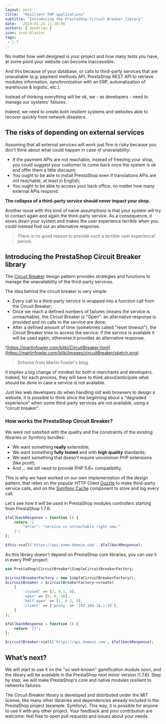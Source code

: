 ```yaml
---
layout: post
title:  "Resilient PHP applications"
subtitle: "Introducing the PrestaShop Circuit Breaker library"
date:   2019-01-23 11:10:00
authors: [ mandrieu ]
icon: icon-blaster
tags:
 - 1.7
---
```


No matter how well designed is your project and how many tests you have, at some point your website can become inaccessible.

And this because of your database, or calls to third-party services that are unavailable (e.g: payment methods API, PrestaShop REST API to retrieve modules information, synchronization with an ERP, automatization of warehouse & logistic, etc.).

Instead of thinking everything will be ok, we - as developers - need to manage our systems' failures.

Indeed, we need to create both resilient systems and websites able to recover quickly from network disasters.

## The risks of depending on external services

Assuming that all external services will work just fine is risky because you don't think about what could happen in case of unavailability:

* If the payment APIs are not reachable, instead of freezing your shop, you could suggest your customer to come back once the system is ok and offer them a little discount;
* You ought to be able to install PrestaShop even if translations APIs are not reachable, at least in English;
* You ought to be able to access your back office, no matter how many external APIs respond.

**The collapse of a third-party service should never impact your shop.**

Another issue with this kind of naive assumptions is that your system will try to contact again and again the third-party service. As a consequence, it slows down your system and makes the user experience terrible when you could instead find out an alternative response.

> There is no good reason to provide such a terrible user experience! period.

## Introducing the PrestaShop Circuit Breaker library

The [Circuit Breaker](https://martinfowler.com/bliki/CircuitBreaker.html) design pattern provides strategies and functions to manage the unavailability of the third-party services.

The idea behind the circuit breaker is very simple:

* Every call to a third-party service is wrapped into a function call from the Circuit Breaker;
* Once we reach a defined numbers of failures (means the service is unreachable), the Circuit Breaker is "Open": an alternative response is provided and no calls to the service are done;
* After a defined amount of time (sometimes called "reset timeout"), the Circuit Breaker tries to access the service: if the service is available it will be used again, otherwise it provides an alternative response.

![https://martinfowler.com/bliki/CircuitBreaker.html](https://martinfowler.com/bliki/images/circuitBreaker/sketch.png)

> Schema from Martin Fowler's blog.

It implies a big change of mindset for both e-merchants and developers. Indeed, for each process, they will have to think about/anticipate what should be done in case a service is not available.

Just like web developers do when handling old web browsers to design a website, it is possible to think since the beginning about a "degraded experience" when some third-party services are not available, using a "circuit breaker".

### How works the PrestaShop Circuit Breaker?

We were not satisfied with the quality and the constraints of the existing libraries or Symfony bundles:

* We want something **really** extensible;
* We want something **fully tested** and with **high quality** standards;
* We want something that doesn't require uncommon PHP extensions (like *pcntl*);
* And ... we stil need to provide PHP 5.6+ compatibility.


This is why we have worked on our own implementation of the design pattern, that relies on the popular HTTP Client [Guzzle](http://docs.guzzlephp.org/en/stable/index.html) to make third-party service calls, and on the [Symfony Cache](https://symfony.com/doc/3.4/components/cache.html#simple-caching-psr-16) component to store and log every call.

Let's see how it will be used in PrestaShop modules controllers starting from PrestaShop 1.7.6:

```php
$fallbackResponse = function () {
    return '{
        "error": "service is unreachable right now."
    }';
};

$this->call('https://api.some-domain.com', $fallbackResponse);
```

As this library doesn't depend on PrestaShop core libraries, you can use it in every PHP project:

```php
use PrestaShop\CircuitBreaker\SimpleCircuitBreakerFactory;

$circuitBreakerFactory = new SimpleCircuitBreakerFactory();
$circuitBreaker = $circuitBreakerFactory->create(
    [
        'closed' => [2, 0.1, 0],
        'open' => [0, 0, 10],
        'half_open' => [1, 0.2, 0],
        'client' => ['proxy' => '192.168.16.1:10'],
    ]
);

$fallbackResponse = function () {
    return '{}';
};

$circuitBreaker->call('https://api.domain.com', $fallbackResponse);
```

## What’s next?

We will start to use it on the "so well-known" gamification module soon, and the library will be available in the PrestaShop next minor version (1.7.6). Step by step, we will make PrestaShop's core and native modules resilient to networks failures.

The Circuit Breaker library is developed and distributed under the MIT license, like many other librairies and dependencies already included in the PrestaShop project (example: Symfony). This way, it is possible for anyone to use it with any other project. Your feedback and your contribution are welcome: feel free to open pull requests and issues about your needs.
